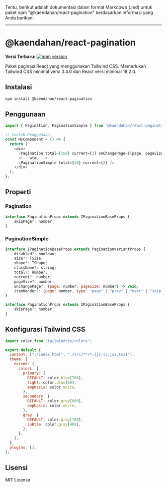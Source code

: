 Tentu, berikut adalah dokumentasi dalam format Markdown (.md) untuk paket npm "@kaendahan/react-pagination" berdasarkan informasi yang Anda berikan:

---

# @kaendahan/react-pagination

**Versi Terbaru:** [![npm version](https://badge.fury.io/js/%40kaendahan%2Freact-pagination.svg)](https://www.npmjs.com/package/@kaendahan/react-pagination)

Paket paginasi React yang menggunakan Tailwind CSS. Memerlukan Tailwind CSS minimal versi 3.4.0 dan React versi minimal 18.2.0.

## Instalasi

```bash
npm install @kaendahan/react-pagination
```

## Penggunaan

```javascript
import { Pagination, PaginationSimple } from '@kaendahan/react-pagination';

// Contoh Penggunaan
const MyComponent = () => {
  return (
    <div>
      <Pagination total={100} current={1} onChangePage={(page, pageSize) => console.log(page, pageSize)} />
      <!-- atau -->
      <PaginationSimple total={50} current={2} />
    </div>
  );
};
```

## Properti

### Pagination

```javascript
interface PaginationProps extends IPaginationBaseProps {
    skipPage?: number;
}
```

### PaginationSimple

```javascript
interface IPaginationBaseProps extends PaginationVariantProps {
    disabled?: boolean;
    size?: TSize;
    shape?: TShape;
    className?: string;
    total?: number;
    current?: number;
    pageSize?: number;
    onChangePage?: (page: number, pageSize: number) => void;
    itemRender?: (page: number, type: "page" | "prev" | "next" | "skip-prev" | "skip-next", element: ReactNode) => ReactNode;
}

interface PaginationProps extends IPaginationBaseProps {
    skipPage?: number;
}
```

## Konfigurasi Tailwind CSS

```javascript
import color from "tailwindcss/colors";

export default {
  content: ["./index.html", "./src/**/*.{js,ts,jsx,tsx}"],
  theme: {
    extend: {
      colors: {
        primary: {
          DEFAULT: color.blue[700],
          light: color.blue[50],
          emphasis: color.white,
        },
        secondary: {
          DEFAULT: color.gray[800],
          emphasis: color.white,
        },
        gray: {
          DEFAULT: color.gray[700],
          subtle: color.gray[400],
        },
      },
    },
  },
  plugins: [],
};
```

## Lisensi

MIT License